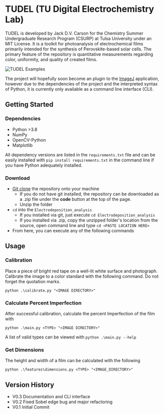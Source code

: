 # TUDEL (TU Digital Electrochemistry Lab)

TUDEL is developed by Jack D.V. Carson for the Chemistry Summer Undergraduate Research Program (CSURP) at Tulsa University under an MIT License. 
It is a toolkit for photoanalysis of electrochemical films primarily intended for the synthesis of Perovskite-based solar cells. The primary feature of the
repository is quantitative measurements regarding color, uniformity, and quality of created films.

![TUDEL Examples](/imgs/sample/tudel%20banner.png)

The project will hopefully soon become an plugin to the [ImageJ](https://imagej.nih.gov/ij/) application, however due to the dependencies of the project 
and the interpreted syntax of Python, it is currently only available as a command line interface (CLI).

## Getting Started
### Dependencies
- Python >3.8
- NumPy
- OpenCV-Python
- Matplotlib

All dependency versions are listed in the `requirements.txt` file and can be easily installed with
`pip install requirements.txt` in the command line if you have Python adequately installed.

### Download
- [Git clone](https://github.com/git-guides/git-clone) the repository onto your machine
  - If you do not have git installed, the repository can be downloaded as a .zip file under the **code** button at the top of the page.
  - Unzip the folder
- `cd` into the `Electrodeposition_analysis`
  - If you installed via git, just execute `cd Electrodeposition_analysis`
  - If you installed via .zip, copy the unzipped folder's location from the source, open command line and type `cd <PASTE LOCATION HERE>`
- From here, you can execute any of the following commands

## Usage

### Calibration

Place a piece of bright red tape on a well-lit white surface and photograph. Calibrate the image to a color standard
with the following command. Do not forget the quotation marks.
```shell
python .\calibrate.py "<IMAGE DIRECTORY>"
```

### Calculate Percent Imperfection

After successful calibration, calculate the percent Imperfection of the film with
```shell
python .\main.py <TYPE> "<IMAGE DIRECTORY>"
```
A list of valid types can be viewed with `python .\main.py --help`


### Get Dimensions

The height and width of a film can be calculated with the following
```shell
python .\features\dimensions.py <TYPE> "<IMAGE_DIRECTORY>"
```


## Version History
- V0.3 Documentation and CLI interface
- V0.2 Fixed Sobel edge bug and major refactoring
- V0.1 Initial Commit